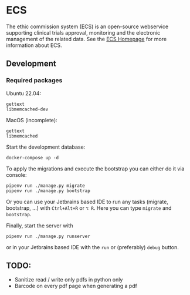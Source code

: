 # ECS

The ethic commission system (ECS) is an open-source webservice supporting clinical trials approval, monitoring and the
electronic management of the related data. See the [ECS Homepage](https://ecs-org.github.io/ecs-docs/) for more
information about ECS.

## Development

### Required packages

Ubuntu 22.04:

```
gettext
libmemcached-dev
```

MacOS (incomplete):

```
gettext
libmemcached
```

Start the development database:
```shell
docker-compose up -d
```

To apply the migrations and execute the bootstrap you can either do it via console:
```shell
pipenv run ./manage.py migrate
pipenv run ./manage.py bootstrap
```

Or you can use your Jetbrains based IDE to run any tasks (migrate, bootstrap, ...) with `Ctrl+Alt+R` or `⌥ R`.
Here you can type `migrate` and `bootstrap`.

Finally, start the server with
```shell
pipenv run ./manage.py runserver
```

or in your Jetbrains based IDE with the `run` or (preferably) `debug` button.


## TODO:

* Sanitize read / write only pdfs in python only
* Barcode on every pdf page when generating a pdf
